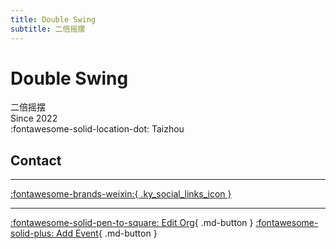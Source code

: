 ```yaml
---
title: Double Swing
subtitle: 二倍摇摆
---
```


# Double Swing

二倍摇摆  
Since 2022  
:fontawesome-solid-location-dot: Taizhou  


## Contact


---

 [:fontawesome-brands-weixin:{ .ky_social_links_icon }](# "Doubleswing二倍摇摆")

---

[:fontawesome-solid-pen-to-square: Edit Org](https://github.com/swingdance/orgs/issues/new?assignees=&labels=update+org&projects=&template=03-update_entity.yml&title=Update%20Org%3A%20zh_CN%20%E2%80%A2%20Double%20Swing&region=zh_CN&id=double-swing&name=Double%20Swing){ .md-button } [:fontawesome-solid-plus: Add Event](https://github.com/swingdance/events/issues/new?assignees=&labels=add+event&projects=&template=02-add_entity.yml&title=Add%20Event%3A%20zh_CN%20%E2%80%A2%20%3CName%3E&region=zh_CN&province=Zhejiang&city=Taizhou&org_id=double-swing){ .md-button }
